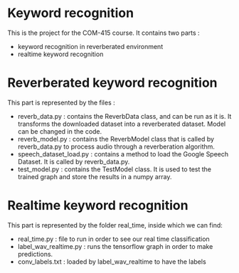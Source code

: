 # Keyword recognition

This is the project for the COM-415 course.
It contains two parts : 
- keyword recognition in reverberated environment
- realtime keyword recognition

# Reverberated keyword recognition
This part is represented by the files :
- reverb_data.py : contains the ReverbData class, and can be run as it is. It transforms the downloaded dataset into a reverberated dataset. Model can be changed in the code.
- reverb_model.py : contains the ReverbModel class that is called by reverb_data.py to process audio through a reverberation algorithm.
- speech_dataset_load.py : contains a method to load the Google Speech Dataset. It is called by reverb_data.py.
- test_model.py : contains the TestModel class. It is used to test the trained graph and store the results in a numpy array.

# Realtime keyword recognition

This part is represented by the folder real_time, inside which we can find:
- real_time.py : file to run in order to see our real time classification
- label_wav_realtime.py : runs the tensorflow graph in order to make predictions.
- conv_labels.txt : loaded by label_wav_realtime to have the labels
